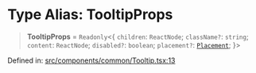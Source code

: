 # Type Alias: TooltipProps

> **TooltipProps** = `Readonly`\<\{ `children`: `ReactNode`; `className?`: `string`; `content`: `ReactNode`; `disabled?`: `boolean`; `placement?`: [`Placement`](Placement.md); \}\>

Defined in: [src/components/common/Tooltip.tsx:13](https://github.com/laruss/react-text-game/blob/56d052e07c46af6beb5ea69677296eefae694e61/packages/ui/src/components/common/Tooltip.tsx#L13)
